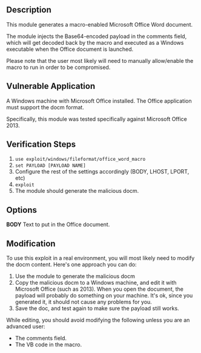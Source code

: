 ## Description

This module generates a macro-enabled Microsoft Office Word document.

The module injects the Base64-encoded payload in the comments field, which will get decoded
back by the macro and executed as a Windows executable when the Office document is launched.

Please note that the user most likely will need to manually allow/enable the macro to run
in order to be compromised.


## Vulnerable Application

A Windows machine with Microsoft Office installed. The Office application must support the docm
format.

Specifically, this module was tested specifically against Microsoft Office 2013.

## Verification Steps

1. ```use exploit/windows/fileformat/office_word_macro```
2. ```set PAYLOAD [PAYLOAD NAME]```
3. Configure the rest of the settings accordingly (BODY, LHOST, LPORT, etc)
4. ```exploit```
5. The module should generate the malicious docm.

## Options

**BODY** Text to put in the Office document.

## Modification

To use this exploit in a real environment, you will most likely need to modify the docm content.
Here's one approach you can do:

1. Use the module to generate the malicious docm
2. Copy the malicious docm to a Windows machine, and edit it with Microsoft Office (such as 2013).
   When you open the document, the payload will probably do something on your machine. It's ok,
   since you generated it, it should not cause any problems for you.
3. Save the doc, and test again to make sure the payload still works.

While editing, you should avoid modifying the following unless you are an advanced user:

* The comments field.
* The VB code in the macro.
